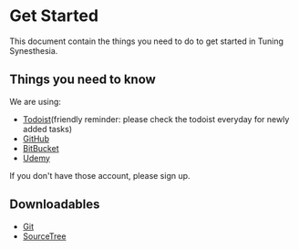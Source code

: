 # Get Started
This document contain the things you need to do to get started in Tuning Synesthesia.

## Things you need to know
We are using:
* [Todoist](todoist.com)(friendly reminder: please check the todoist everyday for newly added tasks)
* [GitHub](github.com)
* [BitBucket](bitbucket.org)
* [Udemy](udemy.com)

If you don't have those account, please sign up. 

## Downloadables
* [Git](https://git-scm.com/downloads)
* [SourceTree](https://www.sourcetreeapp.com/)

